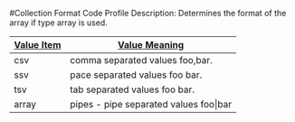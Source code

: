 #Collection Format Code Profile
Description: Determines the format of the array if type array is used.<table>
<thead><tr><th scope='col'><a href='ValueItem.md'>Value Item</a></th><th scope='col'><a href='ValueDefinition.md'>Value Meaning</a></th></tr></thead><tr><td>csv</td><td>comma separated values foo,bar.</td></tr><tr><td>ssv</td><td>pace separated values foo bar.</td></tr><tr><td>tsv</td><td>tab separated values foo	bar.</td></tr><tr><td>array</td><td>pipes - pipe separated values foo|bar</td></tr></table>